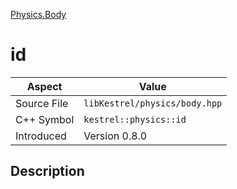 [Physics.Body](index)
# id
| Aspect | Value |
| --- | --- |
| Source File | `libKestrel/physics/body.hpp` |
| C++ Symbol | `kestrel::physics::id` |
| Introduced | Version 0.8.0 |
## Description

